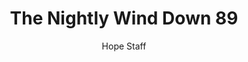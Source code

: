 ---
image: /assets/img/nwd/89_nwd_psalm_18_28_erv.png
title: The Nightly Wind Down 89
number: 89
categories:
  - The Nightly Wind Down
author: Hope Staff
notes: The Nightly Wind Down 89
embed: >-
  EMBED_GOES_HERE
transcript: >-
  SOME LINES OF TEXT START HERE
---
